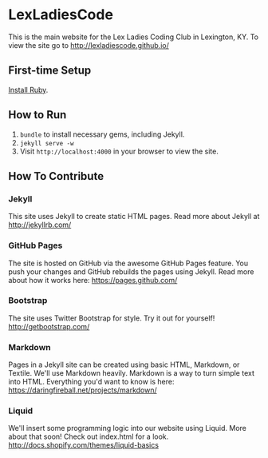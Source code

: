 # LexLadiesCode

This is the main website for the Lex Ladies Coding Club in Lexington, KY. To view the site go to http://lexladiescode.github.io/

## First-time Setup

[Install Ruby](https://www.ruby-lang.org/en/installation/).

## How to Run

1. `bundle` to install necessary gems, including Jekyll.
1. `jekyll serve -w`
1. Visit `http://localhost:4000` in your browser to view the site.

## How To Contribute

### Jekyll

This site uses Jekyll to create static HTML pages. Read more about Jekyll at http://jekyllrb.com/

### GitHub Pages

The site is hosted on GitHub via the awesome GitHub Pages feature. You push your changes and GitHub rebuilds the pages using Jekyll. Read more about how it works here: https://pages.github.com/

### Bootstrap

The site uses Twitter Bootstrap for style. Try it out for yourself! http://getbootstrap.com/

### Markdown

Pages in a Jekyll site can be created using basic HTML, Markdown, or Textile. We'll use Markdown heavily. Markdown is a way to turn simple text into HTML. Everything you'd want to know is here: https://daringfireball.net/projects/markdown/

### Liquid

We'll insert some programming logic into our website using Liquid. More about that soon! Check out index.html for a look. http://docs.shopify.com/themes/liquid-basics
